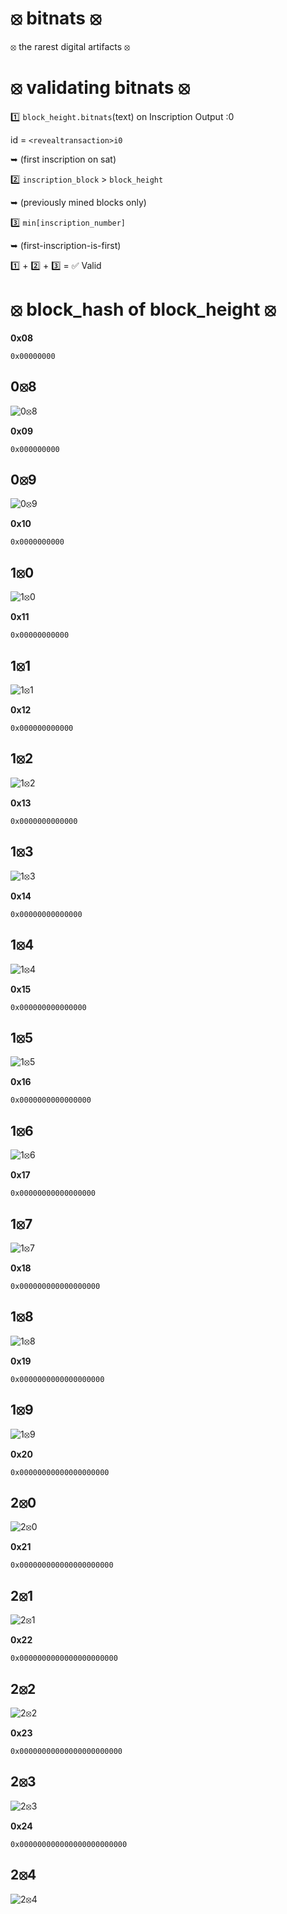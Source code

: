 # ⦻ bitnats ⦻

⦻ the rarest digital artifacts ⦻

# ⦻ validating bitnats ⦻

1️⃣ `block_height.bitnats`(text) on Inscription Output :0 

id = `<revealtransaction>i0` 

➥ (first inscription on sat)

2️⃣ `inscription_block` > `block_height`  

➥ (previously mined blocks only)

3️⃣ `min[inscription_number]` 

➥ (first-inscription-is-first)

1️⃣ + 2️⃣ + 3️⃣ = ✅ Valid

# ⦻ block_hash of block_height ⦻

**0x08**

`0x00000000`

## 0⦻8

![0⦻8](images/08.svg)

**0x09**

`0x000000000`

## 0⦻9

![0⦻9](images/09.svg)

**0x10**

`0x0000000000`

## 1⦻0

![1⦻0](images/10.svg)

**0x11**

`0x00000000000`

## 1⦻1

![1⦻1](images/11.svg)

**0x12**

`0x000000000000`

## 1⦻2

![1⦻2](images/12.svg)

**0x13**

`0x0000000000000`

## 1⦻3

![1⦻3](images/13.svg)

**0x14**

`0x00000000000000`

## 1⦻4

![1⦻4](images/14.svg)

**0x15**

`0x000000000000000`

## 1⦻5

![1⦻5](images/15.svg)

**0x16**

`0x0000000000000000`

## 1⦻6

![1⦻6](images/16.svg)

**0x17**

`0x00000000000000000`

## 1⦻7

![1⦻7](images/17.svg)

**0x18**

`0x000000000000000000`

## 1⦻8

![1⦻8](images/18.svg)

**0x19**

`0x0000000000000000000`

## 1⦻9

![1⦻9](images/19.svg)

**0x20**

`0x00000000000000000000`

## 2⦻0

![2⦻0](images/20.svg)

**0x21**

`0x000000000000000000000`

## 2⦻1

![2⦻1](images/21.svg)

 **0x22**

`0x0000000000000000000000`

## 2⦻2

![2⦻2](images/22.svg)

**0x23**

`0x00000000000000000000000`

## 2⦻3

![2⦻3](images/23.svg)

**0x24**

`0x000000000000000000000000`

## 2⦻4

![2⦻4](images/24.svg)

